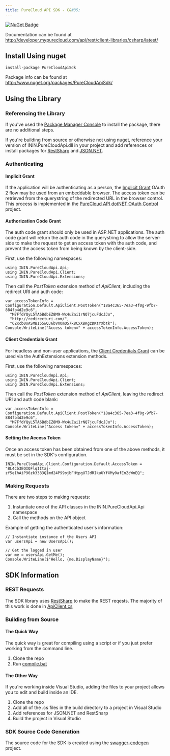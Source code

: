 ```yaml
---
title: PureCloud API SDK - C&#35;
---
```


[![NuGet Badge](https://buildstats.info/nuget/PureCloudApiSdk)](https://www.nuget.org/packages/PureCloudApiSdk/)

Documentation can be found at http://developer.mypurecloud.com/api/rest/client-libraries/csharp/latest/

## Install Using nuget

~~~
install-package PureCloudApiSdk
~~~

Package info can be found at http://www.nuget.org/packages/PureCloudApiSdk/

## Using the Library

### Referencing the Library

If you've used the [Package Manager Console](https://docs.nuget.org/consume/package-manager-console) to install the package, there are no additional steps.

If you're building from source or otherwise not using nuget, reference your version of ININ.PureCloudApi.dll in your project and add references or install packages for [RestSharp](http://www.nuget.org/packages/RestSharp/) and [JSON.NET](http://www.nuget.org/packages/Newtonsoft.Json/).

### Authenticating

#### Implicit Grant

If the application will be authenticating as a person, the [Implicit Grant](http://developer.mypurecloud.com/api/rest/authorization/use-implicit-grant.html) OAuth 2 flow may be used from an embeddable browser. The access token can be retrieved from the querystring of the redirected URL in the browser control. This process is implemented in the [PureCloud API dotNET OAuth Control](https://github.com/MyPureCloud/purecloud_api_dotnet_oauth_control) project.

#### Authorization Code Grant

The auth code grant should only be used in ASP.NET applications. The auth code grant will return the auth code in the querystring to allow the server-side to make the request to get an access token with the auth code, and prevent the access token from being known by the client-side.

First, use the following namespaces:

~~~
using ININ.PureCloudApi.Api;
using ININ.PureCloudApi.Client;
using ININ.PureCloudApi.Extensions;
~~~

Then call the _PostToken_ extension method of _ApiClient_, including the redirect URI and auth code:

~~~
var accessTokenInfo = Configuration.Default.ApiClient.PostToken("18a4c365-7ea3-4f0g-9fb7-884fb4d2e9c6",
  "M7FfdYQyL5TA6BdbEZ8M9-Wx4uZai1rNQ7jcuFdcJJo",
  "http://redirecturi.com/",
  "6Zxcb0oASMBI55wQJ6bVmOmO57k8CxXBKgzDKtYXbtk");
Console.WriteLine("Access token=" + accessTokenInfo.AccessToken);
~~~

#### Client Credentials Grant

For headless and non-user applications, the [Client Credentials Grant](http://developer.mypurecloud.com/api/rest/authorization/use-client-credentials.html) can be used via the AuthExtensions extension methods.

First, use the following namespaces:

~~~
using ININ.PureCloudApi.Api;
using ININ.PureCloudApi.Client;
using ININ.PureCloudApi.Extensions;
~~~

Then call the _PostToken_ extension method of _ApiClient_, leaving the redirect URI and auth code blank:

~~~
var accessTokenInfo = Configuration.Default.ApiClient.PostToken("18a4c365-7ea3-4f0g-9fb7-884fb4d2e9c6",
  "M7FfdYQyL5TA6BdbEZ8M9-Wx4uZai1rNQ7jcuFdcJJo");
Console.WriteLine("Access token=" + accessTokenInfo.AccessToken);
~~~

#### Setting the Access Token

Once an access token has been obtained from one of the above methods, it must be set in the SDK's configuration.

~~~
ININ.PureCloudApi.Client.Configuration.Default.AccessToken = "BL4Cb3EQIQFlqIItaj-zf5eIhAiP96zk3333QImd24P99ojbFHtpgUTJdRIkuUYfXMy0afEnZcWnEQ";
~~~

### Making Requests

There are two steps to making requests:

1. Instantiate one of the API classes in the ININ.PureCloudApi.Api namespace
2. Call the methods on the API object

Example of getting the authenticated user's information:

~~~
// Instantiate instance of the Users API
var usersApi = new UsersApi();

// Get the logged in user
var me = usersApi.GetMe();
Console.WriteLine($"Hello, {me.DisplayName}");
~~~

## SDK Information

### REST Requests

The SDK library uses [RestSharp](http://restsharp.org/) to make the REST reqests. The majority of this work is done in [ApiClient.cs](https://github.com/MyPureCloud/purecloud_api_sdk_csharp/blob/master/build/src/main/csharp/ININ/PureCloudApi/Client/ApiClient.cs)

### Building from Source

#### The Quick Way

The quick way is great for compiling using a script or if you just prefer working from the command line.

1. Clone the repo
2. Run [compile.bat](https://github.com/MyPureCloud/purecloud_api_sdk_csharp/blob/master/build/compile.bat)

#### The Other Way

If you're working inside Visual Studio, adding the files to your project allows you to edit and build inside an IDE.

1. Clone the repo
2. Add all of the .cs files in the build directory to a project in Visual Studio
3. Add references for JSON.NET and RestSharp
4. Build the project in Visual Studio

### SDK Source Code Generation

The source code for the SDK is created using the [swagger-codegen](https://github.com/MyPureCloud/swagger-codegen) project.
